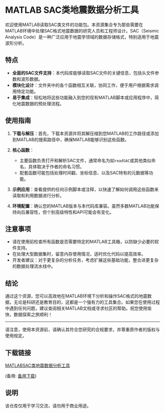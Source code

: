 # MATLAB SAC类地震数据分析工具

欢迎使用MATLAB读取SAC类文件的功能包。本资源集合专为那些需要在MATLAB环境中处理SAC格式地震数据的研究人员和工程师设计。SAC（Seismic Analysis Code）是一种广泛应用于地震学领域的数据存储格式，特别适用于地震波形分析。

## 特点

- **全面的SAC文件支持**：本代码库能够读取SAC文件的关键信息，包括头文件参数和波形数据。
- **模块化设计**：文件夹中的各个函数相互关联，协同工作，便于用户根据需求调用特定功能。
- **易于集成**：轻松地将这些功能融入到您的现有MATLAB脚本或应用程序中，简化地震数据的预处理流程。
  
## 使用指南

1. **下载与解压**：首先，下载本资源并将其解压缩到您MATLAB的工作路径或添加到MATLAB的搜索路径中，确保MATLAB能够识别这些函数。
   
2. **核心函数**：
   - 主要函数负责打开和解析SAC文件，通常命名为如`readSAC`或其他类似命名，具体取决于作者的命名习惯。
   - 配套函数可能包括处理时间戳、坐标信息、以及SAC特有的元数据等功能。

3. **示例应用**：查看提供的任何示例脚本或注释，以快速了解如何调用这些函数来读取和利用数据进行分析。

4. **环境配置**：确认您的MATLAB版本与本代码库兼容。虽然多数MATLAB功能保持向后兼容性，但个别高级特性和API可能会有变化。

## 注意事项

- 请在使用前检查所有函数是否需要特定的MATLAB工具箱，以防缺少必要的软件支持。
- 在处理大型数据集时，留意内存使用情况，适时优化代码以提高效率。
- 开发者建议：对于更复杂的分析任务，考虑扩展这些基础功能，整合进更复杂的数据处理流水线中。

## 结论

通过这个资源，您可以高效地在MATLAB环境下分析和操作SAC格式的地震数据，无论是科研还是教育目的，这都是一个强有力的工具集合。如果您在使用过程中遇到任何问题，建议查阅相关MATLAB文档或寻求社区的帮助。祝您使用愉快，数据探索之旅顺利！

---

请注意，使用本资源前，请确认其符合您研究的合规要求，并尊重原作者的版权与使用规定。

## 下载链接
[MATLABSAC类地震数据分析工具](https://pan.quark.cn/s/aaf25c47fa4e) 

(备用: [备用下载](https://pan.baidu.com/s/14RE5_dKjmPWcPcWwn7Dy2w?pwd=1234))

## 说明

该仓库仅用于学习交流，请勿用于商业用途。
